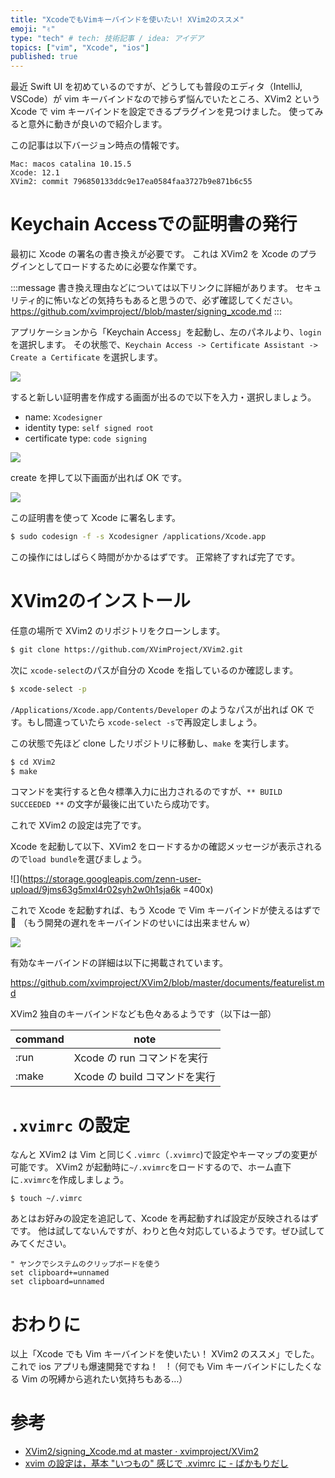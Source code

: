 ```yaml
---
title: "XcodeでもVimキーバインドを使いたい! XVim2のススメ"
emoji: "✌"
type: "tech" # tech: 技術記事 / idea: アイデア
topics: ["vim", "Xcode", "ios"]
published: true
---
```


最近 Swift UI を初めているのですが、どうしても普段のエディタ（IntelliJ, VSCode）が vim キーバインドなので捗らず悩んでいたところ、XVim2 という Xcode で vim キーバインドを設定できるプラグインを見つけました。
使ってみると意外に動きが良いので紹介します。

この記事は以下バージョン時点の情報です。

```
Mac: macos catalina 10.15.5
Xcode: 12.1
XVim2: commit 796850133ddc9e17ea0584faa3727b9e871b6c55
```

# Keychain Accessでの証明書の発行

最初に Xcode の署名の書き換えが必要です。
これは XVim2 を Xcode のプラグインとしてロードするために必要な作業です。

:::message
書き換え理由などについては以下リンクに詳細があります。
セキュリティ的に怖いなどの気持ちもあると思うので、必ず確認してください。
https://github.com/xvimproject//blob/master/signing_xcode.md
:::

アプリケーションから「Keychain Access」を起動し、左のパネルより、`login`を選択します。
その状態で、`Keychain Access -> Certificate Assistant -> Create a Certificate` を選択します。

![](https://storage.googleapis.com/zenn-user-upload/f3ueav4p7mhqmke9ju02vjsh6nkh)

すると新しい証明書を作成する画面が出るので以下を入力・選択しましょう。

- name: `Xcodesigner`
- identity type: `self signed root`
- certificate type: `code signing`

![](https://storage.googleapis.com/zenn-user-upload/4woaf3t3f5baydjh73b4abtqjq6b)

create を押して以下画面が出れば OK です。

![](https://storage.googleapis.com/zenn-user-upload/jfl0fjgv1koprontybgin40eqlzj)

この証明書を使って Xcode に署名します。

```bash
$ sudo codesign -f -s Xcodesigner /applications/Xcode.app
```

この操作にはしばらく時間がかかるはずです。
正常終了すれば完了です。

# XVim2のインストール

任意の場所で XVim2 のリポジトリをクローンします。

```bash
$ git clone https://github.com/XVimProject/XVim2.git
```

次に `xcode-select`のパスが自分の Xcode を指しているのか確認します。

```bash
$ xcode-select -p
```

`/Applications/Xcode.app/Contents/Developer` のようなパスが出れば OK です。もし間違っていたら `xcode-select -s`で再設定しましょう。

この状態で先ほど clone したリポジトリに移動し、`make` を実行します。

```bash
$ cd XVim2
$ make
```

コマンドを実行すると色々標準入力に出力されるのですが、`** BUILD SUCCEEDED **` の文字が最後に出ていたら成功です。



これで XVim2 の設定は完了です。

Xcode を起動して以下、XVim2 をロードするかの確認メッセージが表示されるので`load bundle`を選びましょう。

![](https://storage.googleapis.com/zenn-user-upload/9jms63g5mxl4r02syh2w0h1sja6k =400x)

これで Xcode を起動すれば、もう Xcode で Vim キーバインドが使えるはずで🎉
（もう開発の遅れをキーバインドのせいには出来ません w）

![](https://storage.googleapis.com/zenn-user-upload/k3r240fm8dn27kb70q0uwfd8j15w)

有効なキーバインドの詳細は以下に掲載されています。

https://github.com/xvimproject/XVim2/blob/master/documents/featurelist.md

XVim2 独自のキーバインドなども色々あるようです（以下は一部）

 command   | note
-----------|-----
  :run          | Xcode の run コマンドを実行
  :make         | Xcode の build コマンドを実行

# `.xvimrc` の設定

なんと XVim2 は Vim と同じく`.vimrc`（`.xvimrc`)で設定やキーマップの変更が可能です。
XVim2 が起動時に`~/.xvimrc`をロードするので、ホーム直下に`.xvimrc`を作成しましょう。

```
$ touch ~/.vimrc
```

あとはお好みの設定を追記して、Xcode を再起動すれば設定が反映されるはずです。
他は試してないんですが、わりと色々対応しているようです。ぜひ試してみてください。

```vimc:.xvimrc
" ヤンクでシステムのクリップボードを使う
set clipboard+=unnamed
set clipboard=unnamed
```


# おわりに
以上「Xcode でも Vim キーバインドを使いたい！ XVim2 のススメ」でした。
これで ios アプリも爆速開発ですね！　!（何でも Vim キーバインドにしたくなる Vim の呪縛から逃れたい気持ちもある…）

# 参考

- [XVim2/signing_Xcode.md at master · xvimproject/XVim2](https://github.com/xvimproject/XVim2/blob/master/signing_Xcode.md)
- [xvim の設定は，基本 "いつもの" 感じで .xvimrc に - ばかもりだし](https://baqamore.hatenablog.com/entry/2015/02/08/091658)
